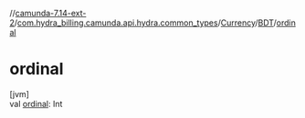 //[camunda-7.14-ext-2](../../../../index.md)/[com.hydra_billing.camunda.api.hydra.common_types](../../index.md)/[Currency](../index.md)/[BDT](index.md)/[ordinal](ordinal.md)

# ordinal

[jvm]\
val [ordinal](ordinal.md): Int

